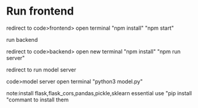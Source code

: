 # Run frontend

redirect to code>frontend>
open terminal
"npm install"
"npm start"

run backend

redirect to code>backend>
open new terminal
"npm install"
"npm run server"

redirect to run model server

code>model server
open terminal
"python3 model.py"

note:install flask,flask_cors,pandas,pickle,sklearn essential
use "pip install "commant to install them 
